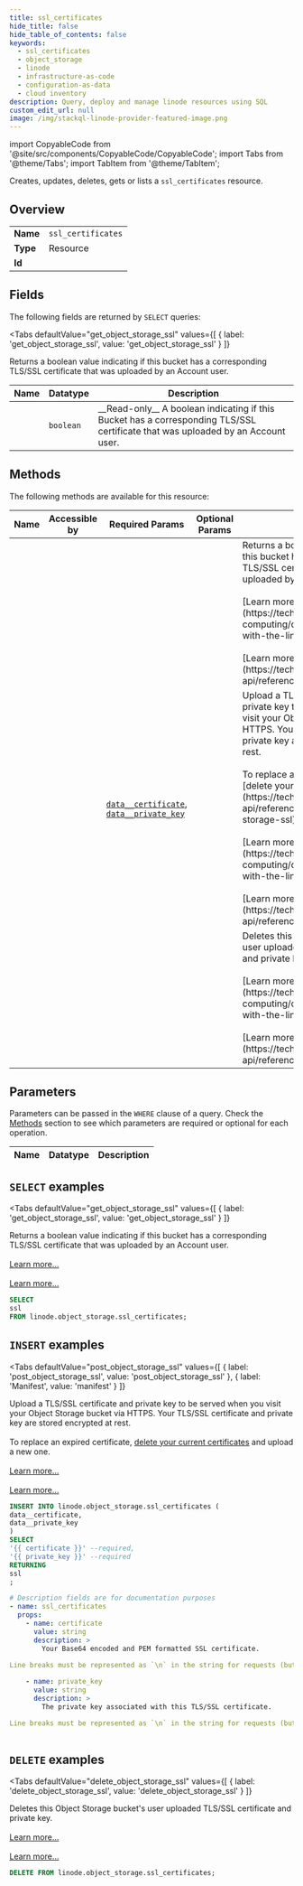 ```yaml
--- 
title: ssl_certificates
hide_title: false
hide_table_of_contents: false
keywords:
  - ssl_certificates
  - object_storage
  - linode
  - infrastructure-as-code
  - configuration-as-data
  - cloud inventory
description: Query, deploy and manage linode resources using SQL
custom_edit_url: null
image: /img/stackql-linode-provider-featured-image.png
---
```


import CopyableCode from '@site/src/components/CopyableCode/CopyableCode';
import Tabs from '@theme/Tabs';
import TabItem from '@theme/TabItem';

Creates, updates, deletes, gets or lists a <code>ssl_certificates</code> resource.

## Overview
<table><tbody>
<tr><td><b>Name</b></td><td><code>ssl_certificates</code></td></tr>
<tr><td><b>Type</b></td><td>Resource</td></tr>
<tr><td><b>Id</b></td><td><CopyableCode code="linode.object_storage.ssl_certificates" /></td></tr>
</tbody></table>

## Fields

The following fields are returned by `SELECT` queries:

<Tabs
    defaultValue="get_object_storage_ssl"
    values={[
        { label: 'get_object_storage_ssl', value: 'get_object_storage_ssl' }
    ]}
>
<TabItem value="get_object_storage_ssl">

Returns a boolean value indicating if this bucket has a corresponding TLS/SSL certificate that was uploaded by an Account user.

<table>
<thead>
    <tr>
    <th>Name</th>
    <th>Datatype</th>
    <th>Description</th>
    </tr>
</thead>
<tbody>
<tr>
    <td><CopyableCode code="ssl" /></td>
    <td><code>boolean</code></td>
    <td>__Read-only__ A boolean indicating if this Bucket has a corresponding TLS/SSL certificate that was uploaded by an Account user.</td>
</tr>
</tbody>
</table>
</TabItem>
</Tabs>

## Methods

The following methods are available for this resource:

<table>
<thead>
    <tr>
    <th>Name</th>
    <th>Accessible by</th>
    <th>Required Params</th>
    <th>Optional Params</th>
    <th>Description</th>
    </tr>
</thead>
<tbody>
<tr>
    <td><a href="#get_object_storage_ssl"><CopyableCode code="get_object_storage_ssl" /></a></td>
    <td><CopyableCode code="select" /></td>
    <td></td>
    <td></td>
    <td>Returns a boolean value indicating if this bucket has a corresponding TLS/SSL certificate that was uploaded by an Account user.<br /><br />[Learn more...](https://techdocs.akamai.com/cloud-computing/docs/getting-started-with-the-linode-cli)<br /><br />[Learn more...](https://techdocs.akamai.com/linode-api/reference/get-started#oauth)</td>
</tr>
<tr>
    <td><a href="#post_object_storage_ssl"><CopyableCode code="post_object_storage_ssl" /></a></td>
    <td><CopyableCode code="insert" /></td>
    <td><a href="#parameter-data__certificate"><code>data__certificate</code></a>, <a href="#parameter-data__private_key"><code>data__private_key</code></a></td>
    <td></td>
    <td>Upload a TLS/SSL certificate and private key to be served when you visit your Object Storage bucket via HTTPS. Your TLS/SSL certificate and private key are stored encrypted at rest.<br /><br />To replace an expired certificate, [delete your current certificates](https://techdocs.akamai.com/linode-api/reference/delete-object-storage-ssl) and upload a new one.<br /><br />[Learn more...](https://techdocs.akamai.com/cloud-computing/docs/getting-started-with-the-linode-cli)<br /><br />[Learn more...](https://techdocs.akamai.com/linode-api/reference/get-started#oauth)</td>
</tr>
<tr>
    <td><a href="#delete_object_storage_ssl"><CopyableCode code="delete_object_storage_ssl" /></a></td>
    <td><CopyableCode code="delete" /></td>
    <td></td>
    <td></td>
    <td>Deletes this Object Storage bucket's user uploaded TLS/SSL certificate and private key.<br /><br />[Learn more...](https://techdocs.akamai.com/cloud-computing/docs/getting-started-with-the-linode-cli)<br /><br />[Learn more...](https://techdocs.akamai.com/linode-api/reference/get-started#oauth)</td>
</tr>
</tbody>
</table>

## Parameters

Parameters can be passed in the `WHERE` clause of a query. Check the [Methods](#methods) section to see which parameters are required or optional for each operation.

<table>
<thead>
    <tr>
    <th>Name</th>
    <th>Datatype</th>
    <th>Description</th>
    </tr>
</thead>
<tbody>
</tbody>
</table>

## `SELECT` examples

<Tabs
    defaultValue="get_object_storage_ssl"
    values={[
        { label: 'get_object_storage_ssl', value: 'get_object_storage_ssl' }
    ]}
>
<TabItem value="get_object_storage_ssl">

Returns a boolean value indicating if this bucket has a corresponding TLS/SSL certificate that was uploaded by an Account user.<br /><br />[Learn more...](https://techdocs.akamai.com/cloud-computing/docs/getting-started-with-the-linode-cli)<br /><br />[Learn more...](https://techdocs.akamai.com/linode-api/reference/get-started#oauth)

```sql
SELECT
ssl
FROM linode.object_storage.ssl_certificates;
```
</TabItem>
</Tabs>


## `INSERT` examples

<Tabs
    defaultValue="post_object_storage_ssl"
    values={[
        { label: 'post_object_storage_ssl', value: 'post_object_storage_ssl' },
        { label: 'Manifest', value: 'manifest' }
    ]}
>
<TabItem value="post_object_storage_ssl">

Upload a TLS/SSL certificate and private key to be served when you visit your Object Storage bucket via HTTPS. Your TLS/SSL certificate and private key are stored encrypted at rest.<br /><br />To replace an expired certificate, [delete your current certificates](https://techdocs.akamai.com/linode-api/reference/delete-object-storage-ssl) and upload a new one.<br /><br />[Learn more...](https://techdocs.akamai.com/cloud-computing/docs/getting-started-with-the-linode-cli)<br /><br />[Learn more...](https://techdocs.akamai.com/linode-api/reference/get-started#oauth)

```sql
INSERT INTO linode.object_storage.ssl_certificates (
data__certificate,
data__private_key
)
SELECT 
'{{ certificate }}' --required,
'{{ private_key }}' --required
RETURNING
ssl
;
```
</TabItem>
<TabItem value="manifest">

```yaml
# Description fields are for documentation purposes
- name: ssl_certificates
  props:
    - name: certificate
      value: string
      description: >
        Your Base64 encoded and PEM formatted SSL certificate.

Line breaks must be represented as `\n` in the string for requests (but not when using the Linode CLI)
        
    - name: private_key
      value: string
      description: >
        The private key associated with this TLS/SSL certificate.

Line breaks must be represented as `\n` in the string for requests (but not when using the Linode CLI)
        
```
</TabItem>
</Tabs>


## `DELETE` examples

<Tabs
    defaultValue="delete_object_storage_ssl"
    values={[
        { label: 'delete_object_storage_ssl', value: 'delete_object_storage_ssl' }
    ]}
>
<TabItem value="delete_object_storage_ssl">

Deletes this Object Storage bucket's user uploaded TLS/SSL certificate and private key.<br /><br />[Learn more...](https://techdocs.akamai.com/cloud-computing/docs/getting-started-with-the-linode-cli)<br /><br />[Learn more...](https://techdocs.akamai.com/linode-api/reference/get-started#oauth)

```sql
DELETE FROM linode.object_storage.ssl_certificates;
```
</TabItem>
</Tabs>
